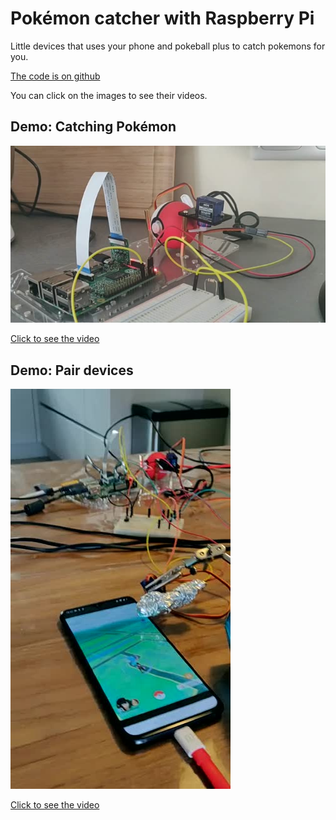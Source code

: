 # Pokémon catcher with Raspberry Pi

Little devices that uses your phone and pokeball plus to catch pokemons for you.

[The code is on github](https://github.com/JordyMoos/raspberry-pi-pokemon-catcher)

You can click on the images to see their videos.

## Demo: Catching Pokémon
[![Cathing Pokémon](./docs/images/pokemon-catcher-v0.1.jpg)](https://twitter.com/JordyMoos/status/1097080274402373632)

[Click to see the video](https://twitter.com/JordyMoos/status/1097080274402373632)


## Demo: Pair devices
[![Pair devices](./docs/images/pokemon-catcher-v0.2.jpg)](https://twitter.com/JordyMoos/status/1098143762650415104)

[Click to see the video](https://twitter.com/JordyMoos/status/1098143762650415104)
